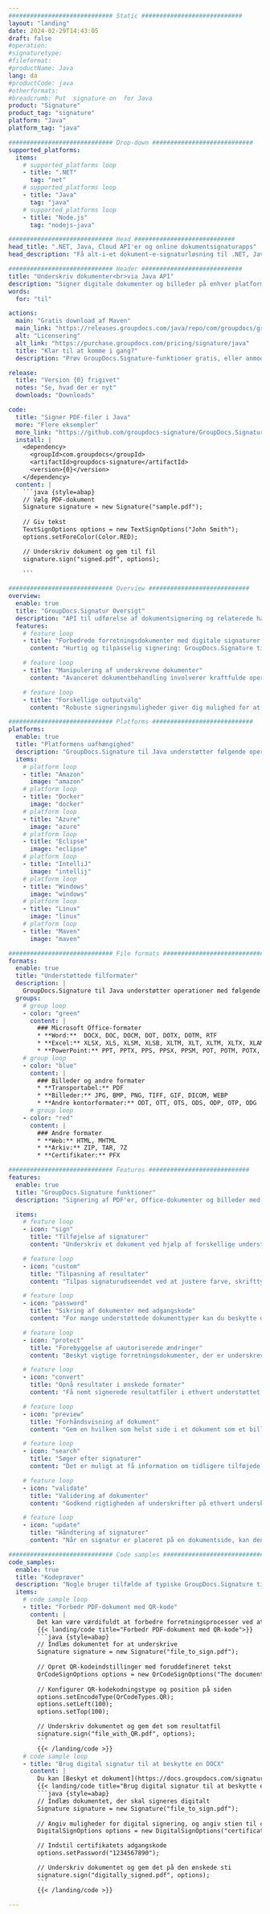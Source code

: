 ```yaml
---
############################# Static ############################
layout: "landing"
date: 2024-02-29T14:43:05
draft: false
#operation: 
#signaturetype: 
#fileformat: 
#productName: Java
lang: da
#productCode: java
#otherformats: 
#breadcrumb: Put  signature on  for Java
product: "Signature"
product_tag: "signature"
platform: "Java"
platform_tag: "java"

############################# Drop-down ############################
supported_platforms:
  items:
    # supported_platforms loop
    - title: ".NET"
      tag: "net"
    # supported_platforms loop
    - title: "Java"
      tag: "java"
    # supported_platforms loop
    - title: "Node.js"
      tag: "nodejs-java"

############################# Head ############################
head_title: ".NET, Java, Cloud API'er og online dokumentsignaturapps"
head_description: "Få alt-i-et dokument-e-signaturløsning til .NET, Java og cloud-baserede applikationer. Signer almindelige dokumentformater online ved hjælp af simpel træk og slip-funktion"

############################# Header ############################
title: "Underskriv dokumenter<br>via Java API"
description: "Signer digitale dokumenter og billeder på enhver platform ved hjælp af vores fleksible API'er og app-baserede løsninger til programmører og slutbrugere."
words:
  for: "til"

actions:
  main: "Gratis download af Maven"
  main_link: "https://releases.groupdocs.com/java/repo/com/groupdocs/groupdocs-signature/"
  alt: "Licensering"
  alt_link: "https://purchase.groupdocs.com/pricing/signature/java"
  title: "Klar til at komme i gang?"
  description: "Prøv GroupDocs.Signature-funktioner gratis, eller anmod om en licens"

release:
  title: "Version {0} frigivet"
  notes: "Se, hvad der er nyt"
  downloads: "Downloads"

code:
  title: "Signer PDF-filer i Java"
  more: "Flere eksempler"
  more_link: "https://github.com/groupdocs-signature/GroupDocs.Signature-for-Java"
  install: |
    <dependency>
      <groupId>com.groupdocs</groupId>
      <artifactId>groupdocs-signature</artifactId>
      <version>{0}</version>
    </dependency>
  content: |
    ```java {style=abap}  
    // Vælg PDF-dokument
    Signature signature = new Signature("sample.pdf");
    
    // Giv tekst
    TextSignOptions options = new TextSignOptions("John Smith");
    options.setForeColor(Color.RED);

    // Underskriv dokument og gem til fil
    signature.sign("signed.pdf", options);
    
    ```

############################# Overview ############################
overview:
  enable: true
  title: "GroupDocs.Signatur Oversigt"
  description: "API til udførelse af dokumentsignering og relaterede handlinger i Java-applikationer"
  features:
    # feature loop
    - title: "Forbedrede forretningsdokumenter med digitale signaturer i Java"
      content: "Hurtig og tilpasselig signering: GroupDocs.Signature til Java tilbyder en bred vifte af digitale signaturmuligheder til PDF'er, billeder og Office-dokumenter. Du kan bruge tekst, stregkoder, QR-koder, digitale certifikater, billeder eller skjulte metadata. Dokumentbehandlingen er hurtig og effektiv."

    # feature loop
    - title: "Manipulering af underskrevne dokumenter"
      content: "Avanceret dokumentbehandling involverer kraftfulde operationer på signerede dokumenter ved hjælp af GroupDocs.Signature til Java. Du kan søge efter og validere signaturer, der er blevet tilføjet til forretningsdokumenter, ved hjælp af forskellige nyttige kriterier. Derudover kan du få adgang til detaljerede oplysninger om dokumentet eller få forhåndsvisningsbilleder af dets sider."

    # feature loop
    - title: "Forskellige outputvalg"
      content: "Robuste signeringsmuligheder giver dig mulighed for at tilpasse outputtet til dokumenter, der er signeret med GroupDocs.Signature til Java. Du kan præcist placere enhver signatur på enhver dokumentside og konfigurere dens udseende på forskellige måder. Java API understøtter lagring af signerede forretningsdokumenter i adskillige understøttede formater og giver muligheder for at sikre dem med adgangskoder."

############################# Platforms ############################
platforms:
  enable: true
  title: "Platformens uafhængighed"
  description: "GroupDocs.Signature til Java understøtter følgende operativsystemer, rammer og pakkeadministratorer"
  items:
    # platform loop
    - title: "Amazon"
      image: "amazon"
    # platform loop
    - title: "Docker"
      image: "docker"
    # platform loop
    - title: "Azure"
      image: "azure"
    # platform loop
    - title: "Eclipse"
      image: "eclipse"
    # platform loop
    - title: "IntelliJ"
      image: "intellij"
    # platform loop
    - title: "Windows"
      image: "windows"
    # platform loop
    - title: "Linux"
      image: "linux"
    # platform loop
    - title: "Maven"
      image: "maven"

############################# File formats ############################
formats:
  enable: true
  title: "Understøttede filformater"
  description: |
    GroupDocs.Signature til Java understøtter operationer med følgende [filformater](https://docs.groupdocs.com/signature/java/supported-document-formats/).
  groups:
    # group loop
    - color: "green"
      content: |
        ### Microsoft Office-formater
        * **Word:**  DOCX, DOC, DOCM, DOT, DOTX, DOTM, RTF
        * **Excel:** XLSX, XLS, XLSM, XLSB, XLTM, XLT, XLTM, XLTX, XLAM, SXC, SpreadsheetML
        * **PowerPoint:** PPT, PPTX, PPS, PPSX, PPSM, POT, POTM, POTX, PPTM
    # group loop
    - color: "blue"
      content: |
        ### Billeder og andre formater
        * **Transportabel:** PDF
        * **Billeder:** JPG, BMP, PNG, TIFF, GIF, DICOM, WEBP
        * **Andre kontorformater:** ODT, OTT, OTS, ODS, ODP, OTP, ODG
      # group loop
    - color: "red"
      content: |
        ### Andre formater
        * **Web:** HTML, MHTML
        * **Arkiv:** ZIP, TAR, 7Z
        * **Certifikater:** PFX

############################# Features ############################
features:
  enable: true
  title: "GroupDocs.Signature funktioner"
  description: "Signering af PDF'er, Office-dokumenter og billeder med digitale signaturer"

  items:
    # feature loop
    - icon: "sign"
      title: "Tilføjelse af signaturer"
      content: "Underskriv et dokument ved hjælp af forskellige understøttede signaturtyper ved at placere en digital signatur præcis på en hvilken som helst position på enhver side."

    # feature loop
    - icon: "custom"
      title: "Tilpasning af resultater"
      content: "Tilpas signaturudseendet ved at justere farve, skrifttype, kant, rotation og andre funktioner for at opnå det ønskede resultat."

    # feature loop
    - icon: "password"
      title: "Sikring af dokumenter med adgangskode"
      content: "For mange understøttede dokumenttyper kan du beskytte det signerede dokument med en adgangskode."

    # feature loop
    - icon: "protect"
      title: "Forebyggelse af uautoriserede ændringer"
      content: "Beskyt vigtige forretningsdokumenter, der er underskrevet med et digitalt certifikat, mod uautoriserede ændringer."

    # feature loop
    - icon: "convert"
      title: "Opnå resultater i ønskede formater"
      content: "Få nemt signerede resultatfiler i ethvert understøttet format. Du kan også konvertere MS Word-dokumenter til PDF uden besvær."

    # feature loop
    - icon: "preview"
      title: "Forhåndsvisning af dokument"
      content: "Gem en hvilken som helst side i et dokument som et billede til fremtidig behandling."

    # feature loop
    - icon: "search"
      title: "Søger efter signaturer"
      content: "Det er muligt at få information om tidligere tilføjede signaturer i specifikke dokumenter."

    # feature loop
    - icon: "validate"
      title: "Validering af dokumenter"
      content: "Godkend rigtigheden af ​​underskrifter på ethvert underskrevet dokument."

    # feature loop
    - icon: "update"
      title: "Håndtering af signaturer"
      content: "Når en signatur er placeret på en dokumentside, kan den slettes, flyttes eller opdateres efter behov."

############################# Code samples ############################
code_samples:
  enable: true
  title: "Kodeprøver"
  description: "Nogle bruger tilfælde af typiske GroupDocs.Signature til Java-operationer"
  items:
    # code sample loop
    - title: "Forbedr PDF-dokument med QR-kode"
      content: |
        Det kan være værdifuldt at forbedre forretningsprocesser ved at tilføje [QR-koder](https://docs.groupdocs.com/signature/java/esign-document-with-qr-code-signature/) til specifikke sider af PDF-dokumenter. Der er et eksempel på, hvordan man tilføjer en QR-kode ved hjælp af GroupDocs.Signature til Java.
        {{< landing/code title="Forbedr PDF-dokument med QR-kode">}}
        ```java {style=abap}
        // Indlæs dokumentet for at underskrive
        Signature signature = new Signature("file_to_sign.pdf");
        
        // Opret QR-kodeindstillinger med foruddefineret tekst
        QrCodeSignOptions options = new QrCodeSignOptions("The document is approved by John Smith");
        
        // Konfigurer QR-kodekodningstype og position på siden
        options.setEncodeType(QrCodeTypes.QR);
        options.setLeft(100);
        options.setTop(100);

        // Underskriv dokumentet og gem det som resultatfil
        signature.sign("file_with_QR.pdf", options);
        ```
        {{< /landing/code >}}
    # code sample loop
    - title: "Brug digital signatur til at beskytte en DOCX"
      content: |
        Du kan [Beskyt et dokument](https://docs.groupdocs.com/signature/java/esign-document-with-digital-signature/) ved at bruge personlige eller virksomhedssignaturer gemt som digitale certifikater. Dokumenter sikret med certifikat kan ikke ændres uden at ugyldiggøre signaturen.
        {{< landing/code title="Brug digital signatur til at beskytte en DOCX">}}
        ```java {style=abap}   
        // Indlæs dokumentet, der skal signeres digitalt
        Signature signature = new Signature("file_to_sign.pdf");
        
        // Angiv muligheder for digital signering, og angiv stien til certifikatfilen
        DigitalSignOptions options = new DigitalSignOptions("certificate.pfx");

        // Indstil certifikatets adgangskode
        options.setPassword("1234567890");

        // Underskriv dokumentet og gem det på den ønskede sti
        signature.sign("digitally_signed.pdf", options);
        ```
        {{< /landing/code >}}

---
```

